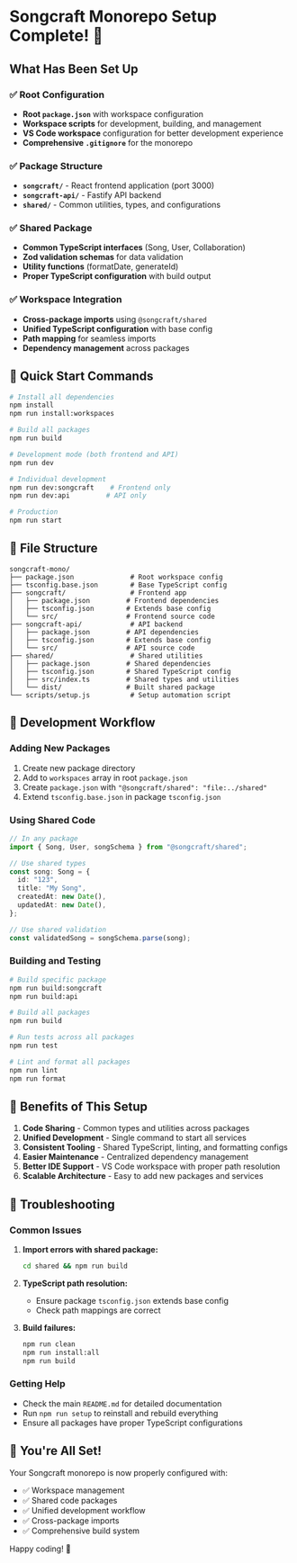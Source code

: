# Songcraft Monorepo Setup Complete! 🎉

## What Has Been Set Up

### ✅ Root Configuration

- **Root `package.json`** with workspace configuration
- **Workspace scripts** for development, building, and management
- **VS Code workspace** configuration for better development experience
- **Comprehensive `.gitignore`** for the monorepo

### ✅ Package Structure

- **`songcraft/`** - React frontend application (port 3000)
- **`songcraft-api/`** - Fastify API backend
- **`shared/`** - Common utilities, types, and configurations

### ✅ Shared Package

- **Common TypeScript interfaces** (Song, User, Collaboration)
- **Zod validation schemas** for data validation
- **Utility functions** (formatDate, generateId)
- **Proper TypeScript configuration** with build output

### ✅ Workspace Integration

- **Cross-package imports** using `@songcraft/shared`
- **Unified TypeScript configuration** with base config
- **Path mapping** for seamless imports
- **Dependency management** across packages

## 🚀 Quick Start Commands

```bash
# Install all dependencies
npm install
npm run install:workspaces

# Build all packages
npm run build

# Development mode (both frontend and API)
npm run dev

# Individual development
npm run dev:songcraft    # Frontend only
npm run dev:api         # API only

# Production
npm run start
```

## 📁 File Structure

```
songcraft-mono/
├── package.json              # Root workspace config
├── tsconfig.base.json        # Base TypeScript config
├── songcraft/                # Frontend app
│   ├── package.json         # Frontend dependencies
│   ├── tsconfig.json        # Extends base config
│   └── src/                 # Frontend source code
├── songcraft-api/            # API backend
│   ├── package.json         # API dependencies
│   ├── tsconfig.json        # Extends base config
│   └── src/                 # API source code
├── shared/                   # Shared utilities
│   ├── package.json         # Shared dependencies
│   ├── tsconfig.json        # Shared TypeScript config
│   ├── src/index.ts         # Shared types and utilities
│   └── dist/                # Built shared package
└── scripts/setup.js          # Setup automation script
```

## 🔧 Development Workflow

### Adding New Packages

1. Create new package directory
2. Add to `workspaces` array in root `package.json`
3. Create `package.json` with `"@songcraft/shared": "file:../shared"`
4. Extend `tsconfig.base.json` in package `tsconfig.json`

### Using Shared Code

```typescript
// In any package
import { Song, User, songSchema } from "@songcraft/shared";

// Use shared types
const song: Song = {
  id: "123",
  title: "My Song",
  createdAt: new Date(),
  updatedAt: new Date(),
};

// Use shared validation
const validatedSong = songSchema.parse(song);
```

### Building and Testing

```bash
# Build specific package
npm run build:songcraft
npm run build:api

# Build all packages
npm run build

# Run tests across all packages
npm run test

# Lint and format all packages
npm run lint
npm run format
```

## 🎯 Benefits of This Setup

1. **Code Sharing** - Common types and utilities across packages
2. **Unified Development** - Single command to start all services
3. **Consistent Tooling** - Shared TypeScript, linting, and formatting configs
4. **Easier Maintenance** - Centralized dependency management
5. **Better IDE Support** - VS Code workspace with proper path resolution
6. **Scalable Architecture** - Easy to add new packages and services

## 🚨 Troubleshooting

### Common Issues

1. **Import errors with shared package:**

   ```bash
   cd shared && npm run build
   ```

2. **TypeScript path resolution:**
   - Ensure package `tsconfig.json` extends base config
   - Check path mappings are correct

3. **Build failures:**
   ```bash
   npm run clean
   npm run install:all
   npm run build
   ```

### Getting Help

- Check the main `README.md` for detailed documentation
- Run `npm run setup` to reinstall and rebuild everything
- Ensure all packages have proper TypeScript configurations

## 🎉 You're All Set!

Your Songcraft monorepo is now properly configured with:

- ✅ Workspace management
- ✅ Shared code packages
- ✅ Unified development workflow
- ✅ Cross-package imports
- ✅ Comprehensive build system

Happy coding! 🎵
